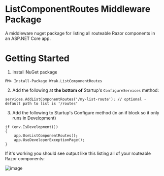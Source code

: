 # ListComponentRoutes Middleware Package

A middleware nuget package for listing all routeable Razor components in an ASP.NET Core app.

# Getting Started

1. Install NuGet package

```
PM> Install-Package Wrak.ListComponentRoutes
```
2. Add the following at **the bottom of** Startup's `ConfigureServices` method:

```
services.AddListComponentRoutes('/my-list-route'); // optional - default path to list is '/routes'
```
3. Add the following to Startup's Configure method (in an if block so it only runs in Development)
```
if (env.IsDevelopment())
{
    app.UseListComponentRoutes();
    app.UseDeveloperExceptionPage();
}
```
If it's working you should see output like this listing all of your routeable Razor components:

![image](https://user-images.githubusercontent.com/782127/52003616-0e497b80-2493-11e9-856c-1d4ef9207be0.png)

